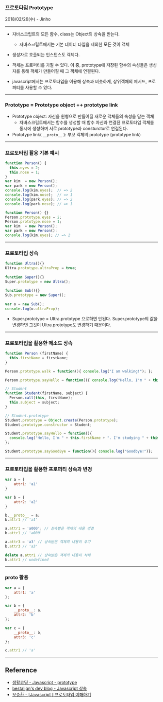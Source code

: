 ### 프로토타입 Prototype
2018/02/26(수) - Jinho

---

- 자바스크립트의 모든 함수, class는 Object의 상속을 받는다.
  - 자바스크립트에서는 기본 데이터 타입을 제외한 모든 것이 객체
- 생성자로 호출되는 인스턴스도 객체다.

- 객체는 프로퍼티를 가질 수 있다. 이 중, prototype에 저장된 함수의 속성들은 생성자를 통해 객체가 만들어질 때 그 객체에 연결된다.

- javascript에서는 프로토타입을 이용해 상속과 비슷하게, 상위객체의 메서드, 프로퍼티를 사용할 수 있다.

---

### Prototype = Prototype object ++ prototype link

- Prototype object: 자신을 원형으로 만들어질 새로운 객체들의 속성을 담는 객체
  - 자바스크립트에서는 함수를 생성할 때 함수 자신과 연결된 프로토타입 객체를 동시에 생성하며 서로 prototype과 consturctor로 연결된다.
- Prototype link( `__proto__` ): 부모 객체의 prototype (prototype link)

---

### 프로토타입 활용 기본 예시

```javascript
function Person() {
  this.eyes = 2;
  this.nose = 1;
}
var kim  = new Person();
var park = new Person();
console.log(kim.eyes);  // => 2
console.log(kim.nose);  // => 1
console.log(park.eyes); // => 2
console.log(park.nose); // => 1
```

```javascript
function Person() {}
Person.prototype.eyes = 2;
Person.prototype.nose = 1;
var kim  = new Person();
var park = new Person():
console.log(kim.eyes); // => 2
```

---

### 프로토타입 상속

```javascript
function Ultra(){}
Ultra.prototype.ultraProp = true;
 
function Super(){}
Super.prototype = new Ultra();
 
function Sub(){}
Sub.prototype = new Super();
 
var o = new Sub();
console.log(o.ultraProp);
```

* Super.prototype = Ultra.prototype 으로하면 안된다. Super.prototype의 값을 변경하면 그것이 Ultra.prototype도 변경하기 때문이다.

---

### 프로토타입을 활용한 메소드 상속

``` javascript
function Person (firstName) {
  this.firstName = firstName;
}

Person.prototype.walk = function(){ console.log("I am walking!"); };

Person.prototype.sayHello = function(){ console.log("Hello, I'm " + this.firstName); };

// Student
function Student(firstName, subject) {
  Person.call(this, firstName);
  this.subject = subject;
}

// Student.prototype
Student.prototype = Object.create(Person.prototype);
Student.prototype.constructor = Student;

Student.prototype.sayHello = function(){
  console.log("Hello, I'm " + this.firstName + ". I'm studying " + this.subject + ".");
};

Student.prototype.sayGoodBye = function(){ console.log("Goodbye!")};
```

---

### 프로토타입을 활용한 프로퍼티 상속과 변경

```javascript
var a = {
    attr1: 'a1'
}

var b = {
    attr2: 'a2'
}

b.__proto__ = a;
b.attr1 // 'a1'

a.attr1 = 'a000'; // 상속받은 객체의 내용 변경
b.attr1 // 'a000'

a.attr3 = 'a3' // 상속받은 객체의 내용이 추가
b.attr3 // 'a3'

delete a.attr1 // 상속받은 객체의 내용이 삭제
b.attr1 // undefined
```

---

### __proto__ 활용

```javascript
var a = {
    attr1: 'a'
};

var b = {
    __proto__: a,
    attr2: 'b'
};

var c = {
    __proto__: b,
    attr3: 'c'
};

c.attr1 // 'a'
```

---

## Reference
- [생활코딩 - Javascript - prototype](https://opentutorials.org/course/743/6573)
- [bestalign's dev blog - Javascript 상속](https://bestalign.github.io/2015/08/02/JavaScript-Inheritance/)
- [오승환 - [Javascript ] 프로토타입 이해하기
](https://medium.com/@bluesh55/javascript-prototype-이해하기-f8e67c286b67)
